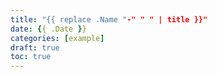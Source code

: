 ```yaml
---
title: "{{ replace .Name "-" " " | title }}"
date: {{ .Date }}
categories: [example]
draft: true
toc: true
---
```


